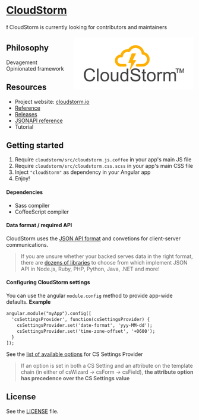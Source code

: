 # [CloudStorm](http://cloudstorm.io)

:exclamation: CloudStorm is currently looking for contributors and maintainers

<a href="http://cloudstorm.io"><img src="./docs/images/logo.png" height="140" align="right"></a>

## Philosophy
Devagement  
Opinionated framework

## Resources
* Project website: [cloudstorm.io](http://cloudstorm.io)  
* [Reference](docs)  
* [Releases](releases)
* [JSONAPI reference](http://jsonapi.org)
* Tutorial

## Getting started

1. Require `cloudstorm/src/cloudstorm.js.coffee` in your app's main JS file
1. Require `cloudstorm/src/cloudstorm.css.scss` in your app's main CSS file
1. Inject `"cloudStorm"` as dependency in your Angular app
1. Enjoy!

#### Dependencies
* Sass compiler
* CoffeeScript compiler

#### Data format / required API
CloudStorm uses the [JSON API format](http://jsonapi.org/format/#document-structure) and convetions for client-server communications.

> If you are unsure whether your backed serves data in the right format, there are [dozens of libraries](http://jsonapi.org/implementations/) to choose from which implement JSON API in Node.js, Ruby, PHP, Python, Java, .NET and more!

#### Configuring CloudStorm settings

You can use the angular `module.config` method to provide app-wide defaults.
**Example**
```
angular.module("myApp").config([
  'csSettingsProvider', function(csSettingsProvider) {
    csSettingsProvider.set('date-format', 'yyy-MM-dd');
    csSettingsProvider.set('time-zone-offset', '+0600');
  }
]);
```

See the [list of available options](#cs-settings-provider) for CS Settings Provider

> If an option is set in both a CS Setting and an attribute on the template chain (in either of csWizard -> csForm -> csField), **the attribute option has precedence over the CS Settings value**


## License
See the [LICENSE](./LICENSE.txt) file.
